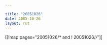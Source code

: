 ```yaml
---

title: "20051026"
date: 2005-10-26
layout: rut
---
```


[[!map pages="20051026/* and ! 20051026/*/*"]]
